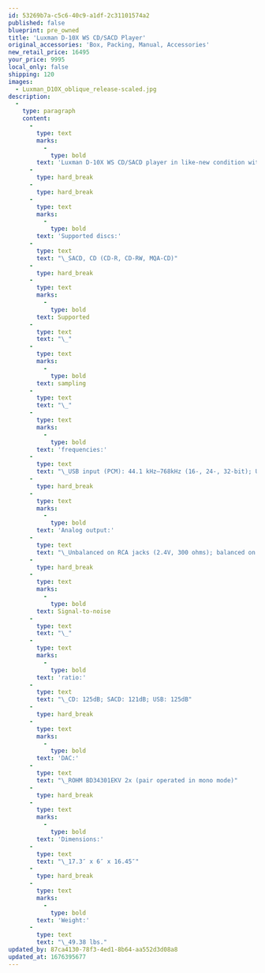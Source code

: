 ```yaml
---
id: 53269b7a-c5c6-40c9-a1df-2c31101574a2
published: false
blueprint: pre_owned
title: 'Luxman D-10X WS CD/SACD Player'
original_accessories: 'Box, Packing, Manual, Accessories'
new_retail_price: 16495
your_price: 9995
local_only: false
shipping: 120
images:
  - Luxman_D10X_oblique_release-scaled.jpg
description:
  -
    type: paragraph
    content:
      -
        type: text
        marks:
          -
            type: bold
        text: 'Luxman D-10X WS CD/SACD player in like-new condition with original box, packing and accessories. Unit sells as new for $16,495.00. Superb sounding CD player and built like a tank!'
      -
        type: hard_break
      -
        type: hard_break
      -
        type: text
        marks:
          -
            type: bold
        text: 'Supported discs:'
      -
        type: text
        text: "\_SACD, CD (CD-R, CD-RW, MQA-CD)"
      -
        type: hard_break
      -
        type: text
        marks:
          -
            type: bold
        text: Supported
      -
        type: text
        text: "\_"
      -
        type: text
        marks:
          -
            type: bold
        text: sampling
      -
        type: text
        text: "\_"
      -
        type: text
        marks:
          -
            type: bold
        text: 'frequencies:'
      -
        type: text
        text: "\_USB input (PCM): 44.1 kHz–768kHz (16-, 24-, 32-bit); USB input (DSD): 2.8MHz–22.4MHz (1-bit); coaxial/optical input: 44.1 kHz–192 kHz (16-, 20-, 24-bit)"
      -
        type: hard_break
      -
        type: text
        marks:
          -
            type: bold
        text: 'Analog output:'
      -
        type: text
        text: "\_Unbalanced on RCA jacks (2.4V, 300 ohms); balanced on XLR jacks (2.4V, 600 ohms)"
      -
        type: hard_break
      -
        type: text
        marks:
          -
            type: bold
        text: Signal-to-noise
      -
        type: text
        text: "\_"
      -
        type: text
        marks:
          -
            type: bold
        text: 'ratio:'
      -
        type: text
        text: "\_CD: 125dB; SACD: 121dB; USB: 125dB"
      -
        type: hard_break
      -
        type: text
        marks:
          -
            type: bold
        text: 'DAC:'
      -
        type: text
        text: "\_ROHM BD34301EKV 2x (pair operated in mono mode)"
      -
        type: hard_break
      -
        type: text
        marks:
          -
            type: bold
        text: 'Dimensions:'
      -
        type: text
        text: "\_17.3″ x 6″ x 16.45″"
      -
        type: hard_break
      -
        type: text
        marks:
          -
            type: bold
        text: 'Weight:'
      -
        type: text
        text: "\_49.38 lbs."
updated_by: 87ca4130-78f3-4ed1-8b64-aa552d3d08a8
updated_at: 1676395677
---
```

